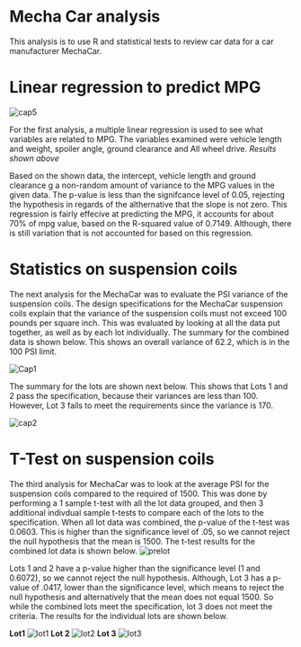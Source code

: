 # Mecha Car analysis
This analysis is to use R and statistical tests to review car data for a car manufacturer MechaCar.

# Linear regression to predict MPG

![cap5](https://user-images.githubusercontent.com/82550431/136375758-96f6e081-863e-449b-ba3f-78b7941ddc43.png)

For the first analysis, a multiple linear regression is used to see what variables are related to MPG. The variables examined were vehicle length and weight, spoiler angle, ground clearance and All wheel drive. *Results shown above*

Based on the shown data, the intercept, vehicle length and ground clearance g a non-random amount of variance to the MPG values in the given data. The p-value is less than the signifcance level of 0.05, rejecting the hypothesis in regards of the althernative that the slope is not zero. This regression is fairly effecive at predicting the MPG, it accounts for about 70% of mpg value, based on the R-squared value of 0.7149. Although, there is still variation that is not accounted for based on this regression.

# Statistics on suspension coils
The next analysis for the MechaCar was to evaluate the PSI variance of the suspension coils. The design specifications for the MechaCar suspension coils explain that the variance of the suspension coils must not exceed 100 pounds per square inch. This was evaluated by looking at all the data put together, as well as by each lot individually. The summary for the combined data is shown below. This shows an overall variance of 62.2, which is in the 100 PSI limit.

![Cap1](https://user-images.githubusercontent.com/82550431/136377015-998b6ba1-45ab-4f09-a527-7236389d7282.png)

The summary for the lots are shown next below. This shows that Lots 1 and 2 pass the specification, because their variances are less than 100. However, Lot 3 fails to meet the requirements since the variance is 170.

![cap2](https://user-images.githubusercontent.com/82550431/136377032-4062d046-bb48-4ab1-9206-6ce83fb907ea.png)

# T-Test on suspension coils
The third analysis for MechaCar was to look at the average PSI for the suspension coils compared to the required of 1500. This was done by performing a 1 sample t-test with all the lot data grouped, and then 3 additional indivdual sample t-tests to compare each of the lots to the specification. When all lot data was combined, the p-value of the t-test was 0.0603. This is higher than the significance level of .05, so we cannot reject the null hypothesis that the mean is 1500. The t-test results for the combined lot data is shown below.
![prelot](https://user-images.githubusercontent.com/82550431/136378024-32aa155c-82e7-44dc-9e08-fbd10b1827c6.png)
 
Lots 1 and 2 have a p-value higher than the significance level (1 and 0.6072), so we cannot reject the null hypothesis. Although, Lot 3 has a p-value of .0417, lower than the significance level, which means to reject the null hypothesis and alternatively that the mean does not equal 1500. So while the combined lots meet the specification, lot 3 does not meet the criteria. 
The results for the individual lots are shown below.

**Lot1**
![lot1](https://user-images.githubusercontent.com/82550431/136378040-5a536d9d-9ae0-4dac-8ec9-e8c741b97ada.png)
**Lot 2**
![lot2](https://user-images.githubusercontent.com/82550431/136378064-5ed50bcf-4bc8-4e20-9f4a-4129c3abc0e5.png)
**Lot 3**
![lot3](https://user-images.githubusercontent.com/82550431/136378078-f88307c5-bacf-41c8-ac0c-3f0f2bf0b252.png)
